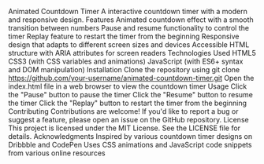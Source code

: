 Animated Countdown Timer
A interactive countdown timer with a modern and responsive design.
Features
Animated countdown effect with a smooth transition between numbers
Pause and resume functionality to control the timer
Replay feature to restart the timer from the beginning
Responsive design that adapts to different screen sizes and devices
Accessible HTML structure with ARIA attributes for screen readers
Technologies Used
HTML5
CSS3 (with CSS variables and animations)
JavaScript (with ES6+ syntax and DOM manipulation)
Installation
Clone the repository using git clone https://github.com/your-username/animated-countdown-timer.git
Open the index.html file in a web browser to view the countdown timer
Usage
Click the "Pause" button to pause the timer
Click the "Resume" button to resume the timer
Click the "Replay" button to restart the timer from the beginning
Contributing
Contributions are welcome! If you'd like to report a bug or suggest a feature, please open an issue on the GitHub repository.
License
This project is licensed under the MIT License. See the LICENSE file for details.
Acknowledgments
Inspired by various countdown timer designs on Dribbble and CodePen
Uses CSS animations and JavaScript code snippets from various online resources

